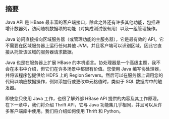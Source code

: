 ## 摘要

Java API 是 HBase 最丰富的客户端接口，除此之外还有许多其他功能，包括递增计数器列，访问随机数据项的功能（对集成测试很有用）以及一组管理操作。

Java 访问直接指向区域服务器（或管理功能的主服务器），它是最有效的 API。它不需要在区域服务器上运行任何其他 JVM，并且客户端可以识别区域，因此它直接从托管该区域的服务器请求数据。

Java 也是在服务器上扩展 HBase 的本机语言。协处理器是一个高级主题，我不会在本书中介绍，但它们在许多场景中都很有价值。您使用 Java 编写协处理器，并将该程序包提供给 HDFS 上的 Region Servers。然后可以在服务器上调用您的代码以响应数据操作，例如添加行或更改单元格值时，类似于 SQL 数据库中的触发器。

即使您只使用 Java 工作，也很了解外部 HBase API 提供的内容及其工作原理。在下一章中，我们将介绍 Thrift API，它与 Java 功能集几乎相同，并且可以从许多客户端库中使用。我们将介绍如何使用 Thrift 和 Python。